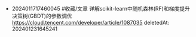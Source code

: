 - 2024011717460045 #收藏/文章 详解scikit-learn中随机森林(RF)和梯度提升决策树(GBDT)的参数调优 https://cloud.tencent.com/developer/article/1087035 deletedAt: 202401231645241